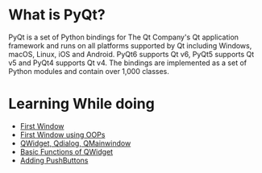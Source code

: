 # What is PyQt?
PyQt is a set of Python bindings for The Qt Company's Qt application framework and runs on all platforms supported by Qt including Windows, macOS, Linux, iOS and Android. PyQt6 supports Qt v6, PyQt5 supports Qt v5 and PyQt4 supports Qt v4. The bindings are implemented as a set of Python modules and contain over 1,000 classes.

# Learning While doing

- [First Window](Introduction/FirstWindow.py)
- [First Window using OOPs](Introduction/FirstWindowUsingOOP.py)
- [QWidget, Qdialog, QMainwindow]()
- [Basic Functions of QWidget](Introduction/FirstWindowUsingOOP.py)
- [Adding PushButtons](Introduction/QpushButton.py)
